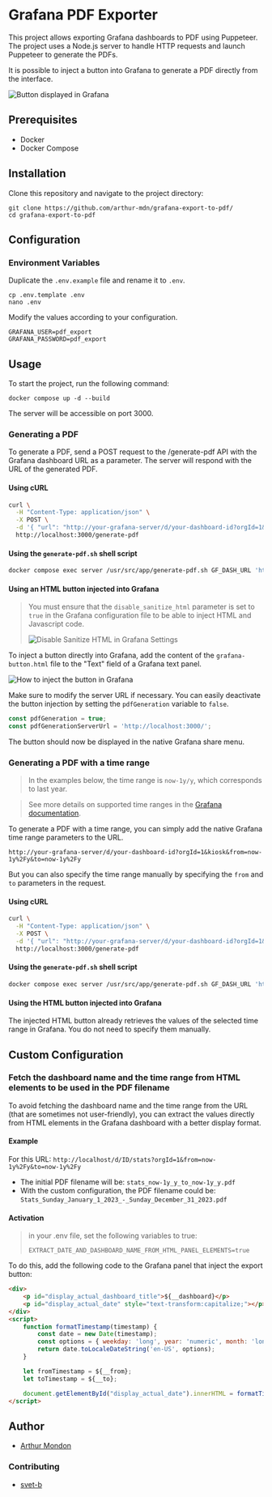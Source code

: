 # Grafana PDF Exporter

This project allows exporting Grafana dashboards to PDF using Puppeteer. The project uses a Node.js server to handle HTTP requests and launch Puppeteer to generate the PDFs.

It is possible to inject a button into Grafana to generate a PDF directly from the interface.

![Button displayed in Grafana](https://github.com/arthur-mdn/grafana-export-to-pdf/blob/main/illustrations/injected-button-in-grafana.png)

## Prerequisites

- Docker
- Docker Compose

## Installation

Clone this repository and navigate to the project directory:

```shell
git clone https://github.com/arthur-mdn/grafana-export-to-pdf/
cd grafana-export-to-pdf
```

## Configuration

### Environment Variables
Duplicate the `.env.example` file and rename it to `.env`. 

```shell
cp .env.template .env
nano .env
```

Modify the values according to your configuration.

```dotenv
GRAFANA_USER=pdf_export
GRAFANA_PASSWORD=pdf_export
```

## Usage
To start the project, run the following command:

```shell
docker compose up -d --build
```
The server will be accessible on port 3000.

### Generating a PDF
To generate a PDF, send a POST request to the /generate-pdf API with the Grafana dashboard URL as a parameter.
The server will respond with the URL of the generated PDF.

#### Using cURL
```bash
curl \
  -H "Content-Type: application/json" \
  -X POST \
  -d '{ "url": "http://your-grafana-server/d/your-dashboard-id?orgId=1&kiosk"}' \
  http://localhost:3000/generate-pdf
```

#### Using the `generate-pdf.sh` shell script
```bash
docker compose exec server /usr/src/app/generate-pdf.sh GF_DASH_URL 'http://your-grafana-server/d/your-dashboard-id?orgId=1&kiosk'
```

#### Using an HTML button injected into Grafana
> You must ensure that the ``disable_sanitize_html`` parameter is set to ``true`` in the Grafana configuration file to be able to inject HTML and Javascript code.
>
> ![Disable Sanitize HTML in Grafana Settings](https://github.com/arthur-mdn/grafana-export-to-pdf/blob/main/illustrations/grafana-disable-sanitize-html.png)

To inject a button directly into Grafana, add the content of the `grafana-button.html` file to the "Text" field of a Grafana text panel.

![How to inject the button in Grafana](https://github.com/arthur-mdn/grafana-export-to-pdf/blob/main/illustrations/inject-button-in-grafana.png)

Make sure to modify the server URL if necessary. You can easily deactivate the button injection by setting the `pdfGeneration` variable to `false`.

```javascript
const pdfGeneration = true;
const pdfGenerationServerUrl = 'http://localhost:3000/';
```

The button should now be displayed in the native Grafana share menu.

### Generating a PDF with a time range

> In the examples below, the time range is ``now-1y/y``, which corresponds to last year.

> See more details on supported time ranges in the [Grafana documentation](https://grafana.com/docs/grafana/latest/dashboards/use-dashboards/#time-units-and-relative-ranges).

To generate a PDF with a time range, you can simply add the native Grafana time range parameters to the URL.

```shell
http://your-grafana-server/d/your-dashboard-id?orgId=1&kiosk&from=now-1y%2Fy&to=now-1y%2Fy
```

But you can also specify the time range manually by specifying the `from` and `to` parameters in the request.

#### Using cURL
```bash
curl \
  -H "Content-Type: application/json" \
  -X POST \
  -d '{ "url": "http://your-grafana-server/d/your-dashboard-id?orgId=1&kiosk", "from": "now-1y/y", "to": "now-1y/y"}' \
  http://localhost:3000/generate-pdf
```

#### Using the `generate-pdf.sh` shell script
```bash
docker compose exec server /usr/src/app/generate-pdf.sh GF_DASH_URL 'http://your-grafana-server/d/your-dashboard-id?orgId=1&kiosk' GF_FROM 'now-1y/y' GF_TO 'now-1y/y'
```

#### Using the HTML button injected into Grafana
The injected HTML button already retrieves the values of the selected time range in Grafana. You do not need to specify them manually.

## Custom Configuration

### Fetch the dashboard name and the time range from HTML elements to be used in the PDF filename

To avoid fetching the dashboard name and the time range from the URL (that are sometimes not user-friendly), you can extract the values directly from HTML elements in the Grafana dashboard with a better display format.

#### Example
For this URL: `http://localhost/d/ID/stats?orgId=1&from=now-1y%2Fy&to=now-1y%2Fy`
- The initial PDF filename will be: `stats_now-1y_y_to_now-1y_y.pdf`
- With the custom configuration, the PDF filename could be: `Stats_Sunday_January_1_2023_-_Sunday_December_31_2023.pdf`

#### Activation

> in your .env file, set the following variables to true:
> ```dotenv
> EXTRACT_DATE_AND_DASHBOARD_NAME_FROM_HTML_PANEL_ELEMENTS=true
> ```

To do this, add the following code to the Grafana panel that inject the export button:

```html
<div>
    <p id="display_actual_dashboard_title">${__dashboard}</p>
    <p id="display_actual_date" style="text-transform:capitalize;"></p>
</div>
<script>
    function formatTimestamp(timestamp) {
        const date = new Date(timestamp);
        const options = { weekday: 'long', year: 'numeric', month: 'long', day: 'numeric' };
        return date.toLocaleDateString('en-US', options);
    }

    let fromTimestamp = ${__from};
    let toTimestamp = ${__to};

    document.getElementById("display_actual_date").innerHTML = formatTimestamp(fromTimestamp) + " - " + formatTimestamp(toTimestamp);
</script>
```

## Author

- [Arthur Mondon](https://mondon.pro)

### Contributing

- [svet-b](https://gist.github.com/svet-b/1ad0656cd3ce0e1a633e16eb20f66425)
